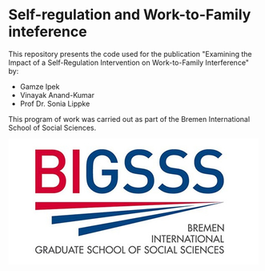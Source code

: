 # Self-regulation and Work-to-Family inteference

This repository presents the code used for the publication "Examining the Impact of a Self-Regulation Intervention on Work-to-Family Interference" by:  
  
  - Gamze Ipek
  - Vinayak Anand-Kumar
  - Prof Dr. Sonia Lippke

This program of work was carried out as part of the Bremen International School of Social Sciences.

![bigsss_logo](images/bigsss_logo.jpeg)